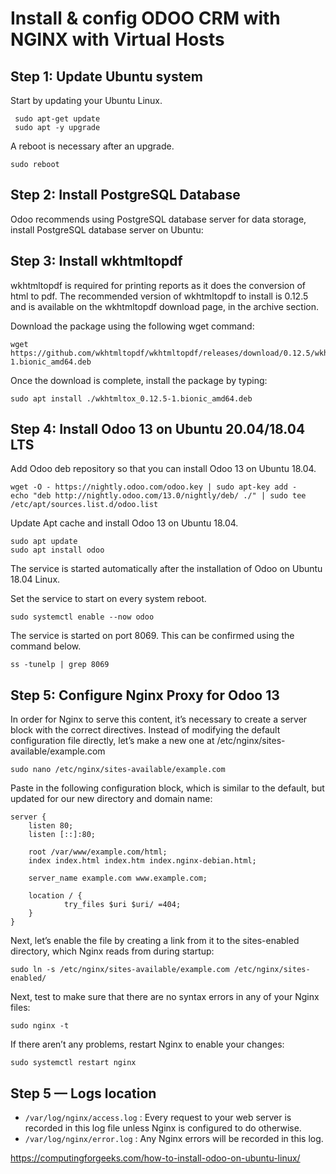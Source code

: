 

# Install & config ODOO CRM with NGINX with Virtual Hosts

## Step 1: Update Ubuntu system
Start by updating your Ubuntu Linux.

     sudo apt-get update
     sudo apt -y upgrade

A reboot is necessary after an upgrade.

    sudo reboot

## Step 2: Install PostgreSQL Database
Odoo recommends using PostgreSQL database server for data storage, install PostgreSQL database server on Ubuntu:

## Step 3: Install wkhtmltopdf
wkhtmltopdf is required for printing reports as it does the conversion of html to pdf. The recommended version of wkhtmltopdf to install is 0.12.5 and is available on the wkhtmltopdf download page, in the archive section.

Download the package using the following wget command:
  
    wget https://github.com/wkhtmltopdf/wkhtmltopdf/releases/download/0.12.5/wkhtmltox_0.12.5-1.bionic_amd64.deb

Once the download is complete, install the package by typing:

    sudo apt install ./wkhtmltox_0.12.5-1.bionic_amd64.deb

## Step 4: Install Odoo 13 on Ubuntu 20.04/18.04 LTS
Add Odoo deb repository so that you can install Odoo 13 on Ubuntu 18.04.

    wget -O - https://nightly.odoo.com/odoo.key | sudo apt-key add -
    echo "deb http://nightly.odoo.com/13.0/nightly/deb/ ./" | sudo tee /etc/apt/sources.list.d/odoo.list

Update Apt cache and install Odoo 13 on Ubuntu 18.04.

    sudo apt update
    sudo apt install odoo

The service is started automatically after the installation of Odoo on Ubuntu 18.04 Linux.

Set the service to start on every system reboot.

    sudo systemctl enable --now odoo

The service is started on port 8069. This can be confirmed using the command below.
    
    ss -tunelp | grep 8069

## Step 5: Configure Nginx Proxy for Odoo 13

In order for Nginx to serve this content, it’s necessary to create a server block with the correct directives. Instead of modifying the default configuration file directly, let’s make a new one at /etc/nginx/sites-available/example.com

    sudo nano /etc/nginx/sites-available/example.com

Paste in the following configuration block, which is similar to the default, but updated for our new directory and domain name:

    server {
        listen 80;
        listen [::]:80;

        root /var/www/example.com/html;
        index index.html index.htm index.nginx-debian.html;

        server_name example.com www.example.com;

        location / {
                try_files $uri $uri/ =404;
        }
    }

Next, let’s enable the file by creating a link from it to the sites-enabled directory, which Nginx reads from during startup:

    sudo ln -s /etc/nginx/sites-available/example.com /etc/nginx/sites-enabled/

Next, test to make sure that there are no syntax errors in any of your Nginx files:

    sudo nginx -t

If there aren’t any problems, restart Nginx to enable your changes:

    sudo systemctl restart nginx

## Step 5 — Logs location 
* `/var/log/nginx/access.log` : Every request to your web server is recorded in this log file unless Nginx is configured to do otherwise.
* `/var/log/nginx/error.log` : Any Nginx errors will be recorded in this log.



https://computingforgeeks.com/how-to-install-odoo-on-ubuntu-linux/